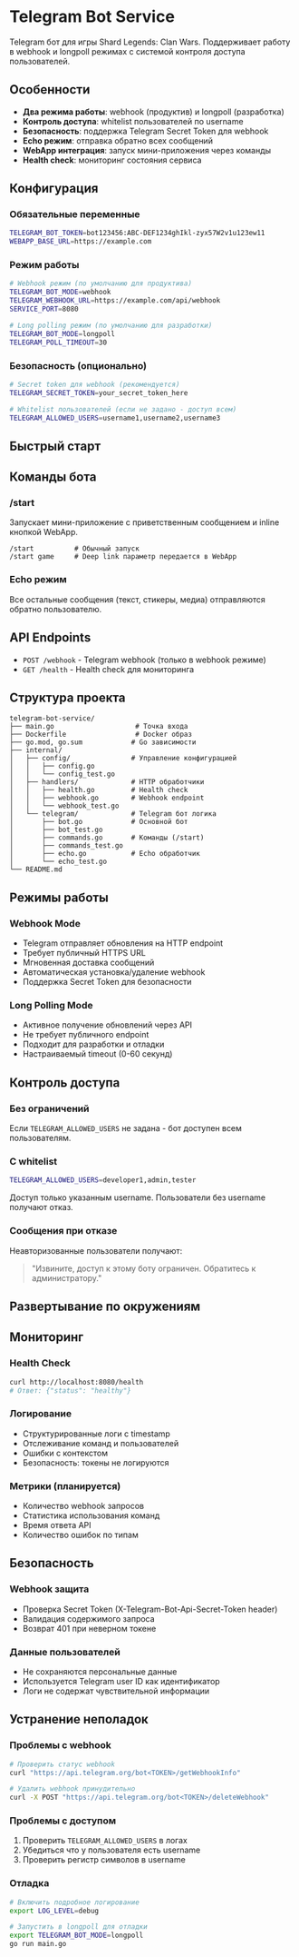 # Telegram Bot Service

Telegram бот для игры Shard Legends: Clan Wars. Поддерживает работу в webhook и longpoll режимах с системой контроля доступа пользователей.

## Особенности

- **Два режима работы**: webhook (продуктив) и longpoll (разработка)
- **Контроль доступа**: whitelist пользователей по username
- **Безопасность**: поддержка Telegram Secret Token для webhook
- **Echo режим**: отправка обратно всех сообщений
- **WebApp интеграция**: запуск мини-приложения через команды
- **Health check**: мониторинг состояния сервиса

## Конфигурация

### Обязательные переменные
```bash
TELEGRAM_BOT_TOKEN=bot123456:ABC-DEF1234ghIkl-zyx57W2v1u123ew11
WEBAPP_BASE_URL=https://example.com
```

### Режим работы
```bash
# Webhook режим (по умолчанию для продуктива)
TELEGRAM_BOT_MODE=webhook
TELEGRAM_WEBHOOK_URL=https://example.com/api/webhook
SERVICE_PORT=8080

# Long polling режим (по умолчанию для разработки)  
TELEGRAM_BOT_MODE=longpoll
TELEGRAM_POLL_TIMEOUT=30
```

### Безопасность (опционально)
```bash
# Secret token для webhook (рекомендуется)
TELEGRAM_SECRET_TOKEN=your_secret_token_here

# Whitelist пользователей (если не задано - доступ всем)
TELEGRAM_ALLOWED_USERS=username1,username2,username3
```

## Быстрый старт

## Команды бота

### /start
Запускает мини-приложение с приветственным сообщением и inline кнопкой WebApp.

```
/start          # Обычный запуск
/start game     # Deep link параметр передается в WebApp
```

### Echo режим
Все остальные сообщения (текст, стикеры, медиа) отправляются обратно пользователю.

## API Endpoints

- `POST /webhook` - Telegram webhook (только в webhook режиме)
- `GET /health` - Health check для мониторинга

## Структура проекта

```
telegram-bot-service/
├── main.go                    # Точка входа
├── Dockerfile                 # Docker образ
├── go.mod, go.sum            # Go зависимости
├── internal/
│   ├── config/               # Управление конфигурацией
│   │   ├── config.go
│   │   └── config_test.go
│   ├── handlers/             # HTTP обработчики
│   │   ├── health.go         # Health check
│   │   ├── webhook.go        # Webhook endpoint
│   │   └── webhook_test.go
│   └── telegram/             # Telegram бот логика
│       ├── bot.go            # Основной бот
│       ├── bot_test.go
│       ├── commands.go       # Команды (/start)
│       ├── commands_test.go
│       ├── echo.go           # Echo обработчик
│       └── echo_test.go
└── README.md
```

## Режимы работы

### Webhook Mode
- Telegram отправляет обновления на HTTP endpoint
- Требует публичный HTTPS URL
- Мгновенная доставка сообщений
- Автоматическая установка/удаление webhook
- Поддержка Secret Token для безопасности

### Long Polling Mode  
- Активное получение обновлений через API
- Не требует публичного endpoint
- Подходит для разработки и отладки
- Настраиваемый timeout (0-60 секунд)

## Контроль доступа

### Без ограничений
Если `TELEGRAM_ALLOWED_USERS` не задана - бот доступен всем пользователям.

### С whitelist
```bash
TELEGRAM_ALLOWED_USERS=developer1,admin,tester
```
Доступ только указанным username. Пользователи без username получают отказ.

### Сообщения при отказе
Неавторизованные пользователи получают:
> "Извините, доступ к этому боту ограничен. Обратитесь к администратору."

## Развертывание по окружениям

## Мониторинг

### Health Check
```bash
curl http://localhost:8080/health
# Ответ: {"status": "healthy"}
```

### Логирование
- Структурированные логи с timestamp
- Отслеживание команд и пользователей
- Ошибки с контекстом
- Безопасность: токены не логируются

### Метрики (планируется)
- Количество webhook запросов
- Статистика использования команд
- Время ответа API
- Количество ошибок по типам

## Безопасность

### Webhook защита
- Проверка Secret Token (X-Telegram-Bot-Api-Secret-Token header)
- Валидация содержимого запроса
- Возврат 401 при неверном токене

### Данные пользователей
- Не сохраняются персональные данные
- Используется Telegram user ID как идентификатор
- Логи не содержат чувствительной информации

## Устранение неполадок

### Проблемы с webhook
```bash
# Проверить статус webhook
curl "https://api.telegram.org/bot<TOKEN>/getWebhookInfo"

# Удалить webhook принудительно
curl -X POST "https://api.telegram.org/bot<TOKEN>/deleteWebhook"
```

### Проблемы с доступом
1. Проверить `TELEGRAM_ALLOWED_USERS` в логах
2. Убедиться что у пользователя есть username
3. Проверить регистр символов в username

### Отладка
```bash
# Включить подробное логирование
export LOG_LEVEL=debug

# Запустить в longpoll для отладки
export TELEGRAM_BOT_MODE=longpoll
go run main.go
```
